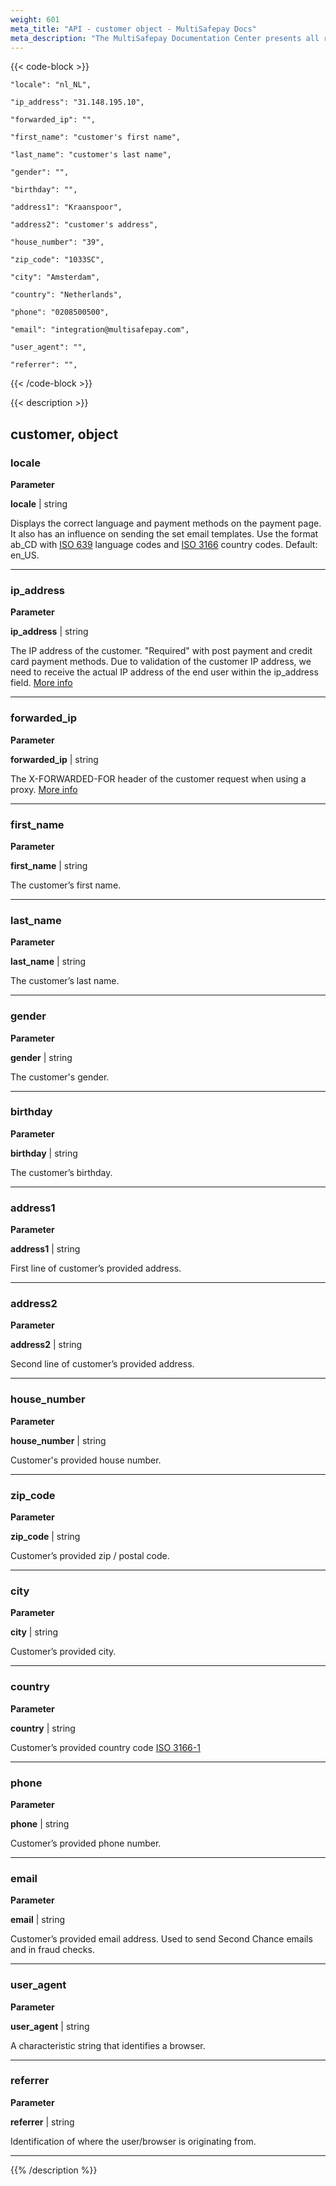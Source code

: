 ```yaml
---
weight: 601
meta_title: "API - customer object - MultiSafepay Docs"
meta_description: "The MultiSafepay Documentation Center presents all relevant information about our Plugins and API. You can also find support pages for payment methods, tools and general questions as well as the contact details of our Support and Integration Teams."
---
```

{{< code-block >}}
```shell 
"locale": "nl_NL",
```

```shell
"ip_address": "31.148.195.10",
```

```shell 
"forwarded_ip": "",
```

```shell
"first_name": "customer's first name",
```

```shell
"last_name": "customer's last name",
```

```shell
"gender": "",
```

```shell
"birthday": "",
```

```shell 
"address1": "Kraanspoor",
```

```shell 
"address2": "customer's address",
```

```shell 
"house_number": "39",
```

```shell 
"zip_code": "1033SC",
```

```shell 
"city": "Amsterdam",
```

```shell 
"country": "Netherlands",
```

```shell 
"phone": "0208500500",
```

```shell 
"email": "integration@multisafepay.com",
```

```shell 
"user_agent": "",
```

```shell 
"referrer": "",
```

{{< /code-block >}}

{{< description >}}
## customer, object
### locale 


**Parameter**

__locale__ | string

Displays the correct language and payment methods on the payment page. It also has an influence on sending the set email templates. Use the format ab_CD with [ISO 639](https://www.iso.org/iso-639-language-codes.html) language codes and [ISO 3166](https://www.iso.org/iso-3166-country-codes.html) country codes. Default: en_US. 

----------------


### ip_address

**Parameter**

__ip_address__ | string

The IP address of the customer. "Required" with post payment and credit card payment methods. Due to validation of the customer IP address, we need to receive the actual IP address of the end user within the ip_address field. [More info](/faq/api/ip_address)       

----------------

### forwarded_ip

**Parameter**

__forwarded_ip__ | string

The X-FORWARDED-FOR header of the customer request when using a proxy. [More info](/faq/api/ip_address)                                 

----------------

### first_name

**Parameter**

__first_name__ | string

The customer’s first name.

----------------

### last_name

**Parameter**

__last_name__ | string

The customer’s last name.   

----------------

### gender

**Parameter**

__gender__ | string

The customer's gender.   

----------------

### birthday

**Parameter**

__birthday__ | string

The customer’s birthday.

----------------

### address1

**Parameter**

__address1__ | string

First line of customer’s provided address. 

----------------

### address2

**Parameter**

__address2__ | string

Second line of customer’s provided address. 

----------------

### house_number

**Parameter**

__house_number__ | string

Customer's provided house number.   

----------------

### zip_code

**Parameter**

__zip_code__ | string

Customer’s provided zip / postal code.                                                 

----------------

### city

**Parameter**

__city__ | string

Customer’s provided city.                                           

----------------

### country

**Parameter**

__country__ | string

Customer’s provided country code [ISO 3166-1](https://www.iso.org/iso-3166-country-codes.html)

----------------

### phone

**Parameter**

__phone__ | string

Customer’s provided phone number. 

----------------

### email

**Parameter**

__email__ | string

Customer’s provided email address. Used to send Second Chance emails and in fraud checks.

----------------

### user_agent

**Parameter**

__user_agent__ | string

A characteristic string that identifies a browser.

----------------

### referrer

**Parameter**

__referrer__ | string

Identification of where the user/browser is originating from.

----------------

{{% /description %}}
